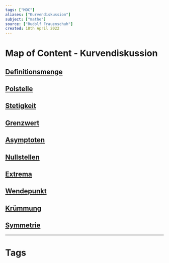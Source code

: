 ```yaml
---
tags: ["MOC"]
aliases: ["Kurvendiskussion"]
subject: ["mathe"]
source: ["Rudolf Frauenschuh"]
created: 18th April 2022
---
```

# Map of Content - Kurvendiskussion
## [Definitionsmenge](Definitionsmenge.md)
## [Polstelle](Polstelle.md)
## [Stetigkeit](Stetigkeit.md)
## [Grenzwert](Grenzwert.md)
## [Asymptoten](Asymptote.md)
## [Nullstellen](Nullstelle.md)
## [Extrema](Extremwert.md)
## [Wendepunkt](Wendepunkt.md) 
## [Krümmung](Krümmung.md)
## [Symmetrie](Symmetrie.md)

---
# Tags